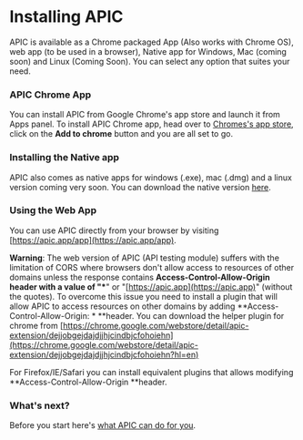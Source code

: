 # Installing APIC

APIC is available as a Chrome packaged App \(Also works with Chrome OS\), web app \(to be used in a browser\), Native app for Windows, Mac \(coming soon\) and Linux \(Coming Soon\). You can select any option that suites your need.

### APIC Chrome App

You can install APIC from Google Chrome's app store and launch it from Apps panel. To install APIC Chrome app, head over to [Chromes's app store](https://chrome.google.com/webstore/detail/apic-complete-api-solutio/ggnhohnkfcpcanfekomdkjffnfcjnjam), click on the **Add to chrome** button and you are all set to go.

### Installing the Native app

APIC also comes as native apps for windows \(.exe\), mac \(.dmg\) and a linux version coming very soon. You can download the native version [here](https://apic.app/#Download).

### Using the Web App

You can use APIC directly from your browser by visiting [https://apic.app/app](https://apic.app/app).

**Warning**: The web version of APIC \(API testing module\) suffers with the limitation of CORS where browsers don't allow access to resources of other domains unless the response contains **Access-Control-Allow-Origin **header with a value of "**\***" or "[https://apic.app](https://apic.app)" \(without the quotes\). To overcome this issue you need to install a plugin that will allow APIC to access resources on other domains by adding **Access-Control-Allow-Origin: \* **header. You can download the helper plugin for chrome from [https://chrome.google.com/webstore/detail/apic-extension/dejjobgejdajdjjhjcindbjcfohoiehn](https://chrome.google.com/webstore/detail/apic-extension/dejjobgejdajdjjhjcindbjcfohoiehn?hl=en)

For Firefox/IE/Safari you can install equivalent plugins that allows modifying **Access-Control-Allow-Origin **header.

### What's next?

Before you start here's [what APIC can do for you](/gettingStarted.md).

